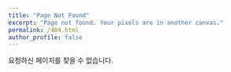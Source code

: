 ```yaml
---
title: "Page Not Found"
excerpt: "Page not found. Your pixels are in another canvas."
permalink: /404.html
author_profile: false
---
```


요청하신 페이지를 찾을 수 없습니다.

<script>
  var GOOG_FIXURL_LANG = 'en';
  var GOOG_FIXURL_SITE = 'https://momozzing.github.io/momo.github.io/'
</script>
<script src="https://linkhelp.clients.google.com/tbproxy/lh/wm/fixurl.js">
</script>